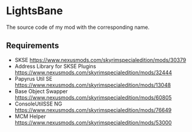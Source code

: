 # LightsBane
The source code of my mod with the corresponding name.

## Requirements
- SKSE https://www.nexusmods.com/skyrimspecialedition/mods/30379
- Address Library for SKSE Plugins https://www.nexusmods.com/skyrimspecialedition/mods/32444
- Papyrus Util SE https://www.nexusmods.com/skyrimspecialedition/mods/13048
- Base Object Swapper https://www.nexusmods.com/skyrimspecialedition/mods/60805
- ConsoleUtilSSE NG https://www.nexusmods.com/skyrimspecialedition/mods/76649
- MCM Helper https://www.nexusmods.com/skyrimspecialedition/mods/53000
